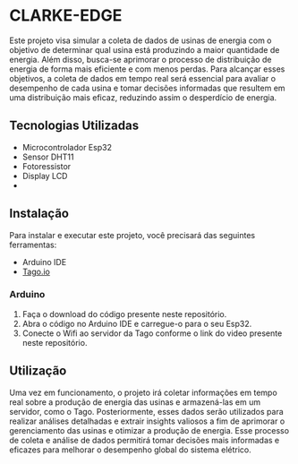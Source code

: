
# CLARKE-EDGE

Este projeto visa simular a coleta de dados de usinas de energia com o objetivo de determinar qual usina está produzindo a maior quantidade de energia. Além disso, busca-se aprimorar o processo de distribuição de energia de forma mais eficiente e com menos perdas. Para alcançar esses objetivos, a coleta de dados em tempo real será essencial para avaliar o desempenho de cada usina e tomar decisões informadas que resultem em uma distribuição mais eficaz, reduzindo assim o desperdício de energia.

## Tecnologias Utilizadas

- Microcontrolador Esp32
- Sensor DHT11
- Fotoressistor
- Display LCD
- 

## Instalação

Para instalar e executar este projeto, você precisará das seguintes ferramentas:

- Arduino IDE
-  [Tago.io](https://tago.io)

### Arduino

1. Faça o download do código presente neste repositório.
2. Abra o código no Arduino IDE e carregue-o para o seu Esp32.
3. Conecte o Wifi ao servidor da Tago conforme o link do video presente neste repositório.

## Utilização

Uma vez em funcionamento, o projeto irá coletar informações em tempo real sobre a produção de energia das usinas e armazená-las em um servidor, como o Tago. Posteriormente, esses dados serão utilizados para realizar análises detalhadas e extrair insights valiosos a fim de aprimorar o gerenciamento das usinas e otimizar a produção de energia. Esse processo de coleta e análise de dados permitirá tomar decisões mais informadas e eficazes para melhorar o desempenho global do sistema elétrico.
